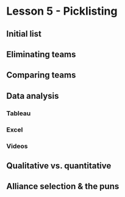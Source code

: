 # Lesson 5 - Picklisting

## Initial list

## Eliminating teams

## Comparing teams

## Data analysis

### Tableau

### Excel

### Videos

## Qualitative vs. quantitative

## Alliance selection & the puns